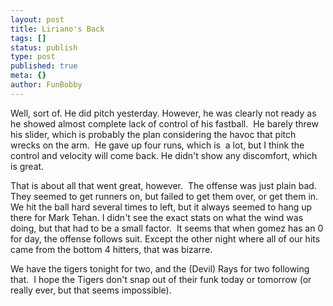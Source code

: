 ```yaml
---
layout: post
title: Liriano's Back
tags: []
status: publish
type: post
published: true
meta: {}
author: FunBobby
---
```

Well, sort of. He did pitch yesterday. However, he was clearly not ready as he showed almost complete lack of control of his fastball.  He barely threw his slider, which is probably the plan considering the havoc that pitch wrecks on the arm.  He gave up four runs, which is  a lot, but I think the control and velocity will come back. He didn't show any discomfort, which is great.

That is about all that went great, however.  The offense was just plain bad. They seemed to get runners on, but failed to get them over, or get them in.  We hit the ball hard several times to left, but it always seemed to hang up there for Mark Tehan. I didn't see the exact stats on what the wind was doing, but that had to be a small factor.  It seems that when gomez has an 0 for day, the offense follows suit. Except the other night where all of our hits came from the bottom 4 hitters, that was bizarre.

We have the tigers tonight for two, and the (Devil) Rays for two following that.  I hope the Tigers don't snap out of their funk today or tomorrow (or really ever, but that seems impossible).
